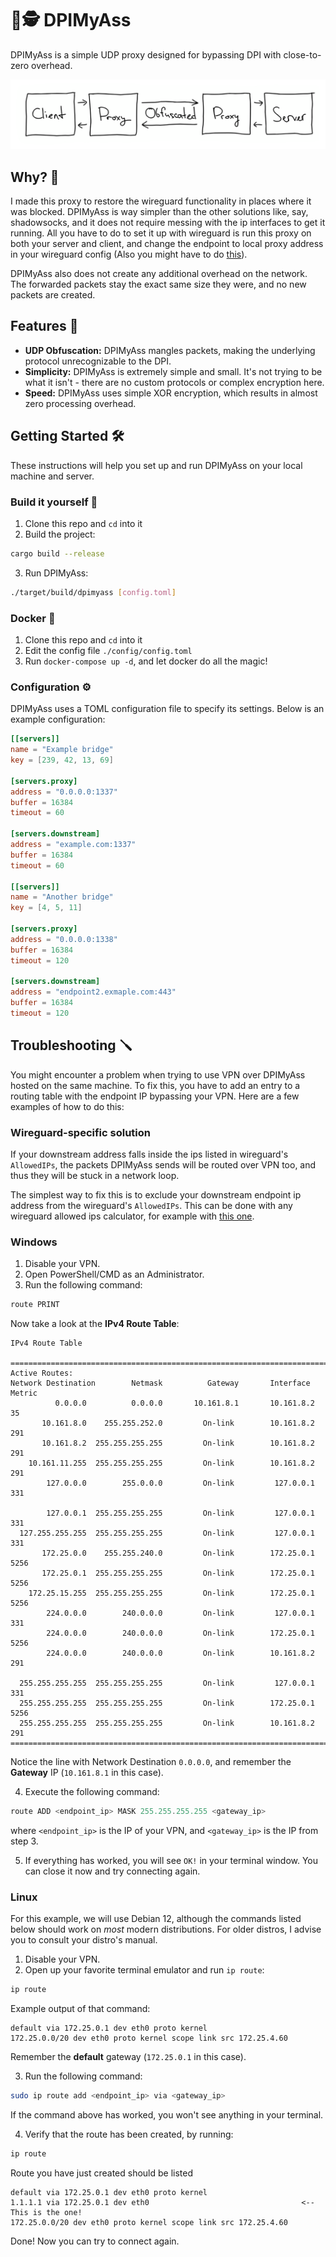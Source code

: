 # 🖕🕵 DPIMyAss

DPIMyAss is a simple UDP proxy designed for bypassing DPI with close-to-zero overhead.

![Funny image showing network architecture](./assets/network.svg)

## Why? 🤔

I made this proxy to restore the wireguard functionality in places where it was blocked. DPIMyAss is way simpler than the other solutions like, say, shadowsocks, and it does not require messing with the ip interfaces to get it running. All you have to do to set it up with wireguard is run this proxy on both your server and client, and change the endpoint to local proxy address in your wireguard config (Also you might have to do [this](#wireguard-specific-solution)).

DPIMyAss also does not create any additional overhead on the network. The forwarded packets stay the exact same size they were, and no new packets are created.

## Features 🚀

- **UDP Obfuscation:** DPIMyAss mangles packets, making the underlying protocol unrecognizable to the DPI.
- **Simplicity:** DPIMyAss is extremely simple and small. It's not trying to be what it isn't - there are no custom protocols or complex encryption here.
- **Speed:** DPIMyAss uses simple XOR encryption, which results in almost zero processing overhead.

## Getting Started 🛠️

These instructions will help you set up and run DPIMyAss on your local machine and server.

### Build it yourself 🔨
1. Clone this repo and `cd` into it
2. Build the project:
```bash
cargo build --release
```
3. Run DPIMyAss:
```bash
./target/build/dpimyass [config.toml]
```

### Docker 🐋
1. Clone this repo and `cd` into it
2. Edit the config file `./config/config.toml`
3. Run `docker-compose up -d`, and let docker do all the magic!

### Configuration ⚙️

DPIMyAss uses a TOML configuration file to specify its settings. Below is an example configuration:

```toml
[[servers]]
name = "Example bridge"
key = [239, 42, 13, 69]

[servers.proxy]
address = "0.0.0.0:1337"
buffer = 16384
timeout = 60

[servers.downstream]
address = "example.com:1337"
buffer = 16384
timeout = 60

[[servers]]
name = "Another bridge"
key = [4, 5, 11]

[servers.proxy]
address = "0.0.0.0:1338"
buffer = 16384
timeout = 120

[servers.downstream]
address = "endpoint2.exmaple.com:443"
buffer = 16384
timeout = 120
```

## Troubleshooting 🪛
You might encounter a problem when trying to use VPN over DPIMyAss hosted on the same machine. To fix this, you have to add an entry to a routing table with the endpoint IP bypassing your VPN. Here are a few examples of how to do this:

### Wireguard-specific solution

If your downstream address falls inside the ips listed in wireguard's `AllowedIPs`, the packets DPIMyAss sends will be routed over VPN too, and thus they will be stuck in a network loop.

The simplest way to fix this is to exclude your downstream endpoint ip address from the wireguard's `AllowedIPs`. This can be done with any wireguard allowed ips calculator, for example with [this one](https://www.procustodibus.com/blog/2021/03/wireguard-allowedips-calculator/).


### Windows
1. Disable your VPN.
2. Open PowerShell/CMD as an Administrator.
3. Run the following command:
```powershell
route PRINT
```
Now take a look at the **IPv4 Route Table**:
```
IPv4 Route Table

===========================================================================
Active Routes:
Network Destination        Netmask          Gateway       Interface  Metric
          0.0.0.0          0.0.0.0       10.161.8.1       10.161.8.2     35
       10.161.8.0    255.255.252.0         On-link        10.161.8.2    291
       10.161.8.2  255.255.255.255         On-link        10.161.8.2    291
    10.161.11.255  255.255.255.255         On-link        10.161.8.2    291
        127.0.0.0        255.0.0.0         On-link         127.0.0.1    331

        127.0.0.1  255.255.255.255         On-link         127.0.0.1    331
  127.255.255.255  255.255.255.255         On-link         127.0.0.1    331
       172.25.0.0    255.255.240.0         On-link        172.25.0.1   5256
       172.25.0.1  255.255.255.255         On-link        172.25.0.1   5256
    172.25.15.255  255.255.255.255         On-link        172.25.0.1   5256
        224.0.0.0        240.0.0.0         On-link         127.0.0.1    331
        224.0.0.0        240.0.0.0         On-link        172.25.0.1   5256
        224.0.0.0        240.0.0.0         On-link        10.161.8.2    291

  255.255.255.255  255.255.255.255         On-link         127.0.0.1    331
  255.255.255.255  255.255.255.255         On-link        172.25.0.1   5256
  255.255.255.255  255.255.255.255         On-link        10.161.8.2    291
===========================================================================
```
Notice the line with Network Destination `0.0.0.0`, and remember the **Gateway** IP (`10.161.8.1` in this case).

4. Execute the following command:
```powershell
route ADD <endpoint_ip> MASK 255.255.255.255 <gateway_ip>
```
where `<endpoint_ip>` is the IP of your VPN, and `<gateway_ip>` is the IP from step 3.

5. If everything has worked, you will see `OK!` in your terminal window. You can close it now and try connecting again.

### Linux
For this example, we will use Debian 12, although the commands listed below should work on *most* modern distributions. For older distros, I advise you to consult your distro's manual.
1. Disable your VPN.
2. Open up your favorite terminal emulator and run `ip route`:
```bash
ip route
```
Example output of that command:
```
default via 172.25.0.1 dev eth0 proto kernel
172.25.0.0/20 dev eth0 proto kernel scope link src 172.25.4.60
```
Remember the **default** gateway (`172.25.0.1` in this case).

3. Run the following command:
```bash
sudo ip route add <endpoint_ip> via <gateway_ip>
```
If the command above has worked, you won't see anything in your terminal.

4. Verify that the route has been created, by running:
```bash
ip route
```
Route you have just created should be listed
```
default via 172.25.0.1 dev eth0 proto kernel
1.1.1.1 via 172.25.0.1 dev eth0                                  <-- This is the one!
172.25.0.0/20 dev eth0 proto kernel scope link src 172.25.4.60
```
Done! Now you can try to connect again.
